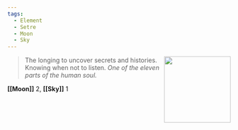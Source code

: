 ```yaml
---
tags:
  - Element
  - Setre
  - Moon
  - Sky
---
```


<div style="float: right; padding-left: 10px;"><img src="/Elements of the Soul/files/undiscovered.png" width=150 width=100 style="margin:0" /></div>

> The longing to uncover secrets and histories. Knowing when not to listen. *One of the eleven parts of the human soul.*

**[[Moon]]** 2, **[[Sky]]** 1